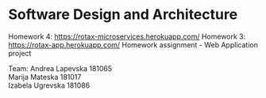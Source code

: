 # Software Design and Architecture
Homework 4: https://rotax-microservices.herokuapp.com/
Homework 3: https://rotax-app.herokuapp.com/
Homework assignment - Web Application project 

Team:
Andrea Lapevska 181065  
Marija Mateska 181017  
Izabela Ugrevska 181086

